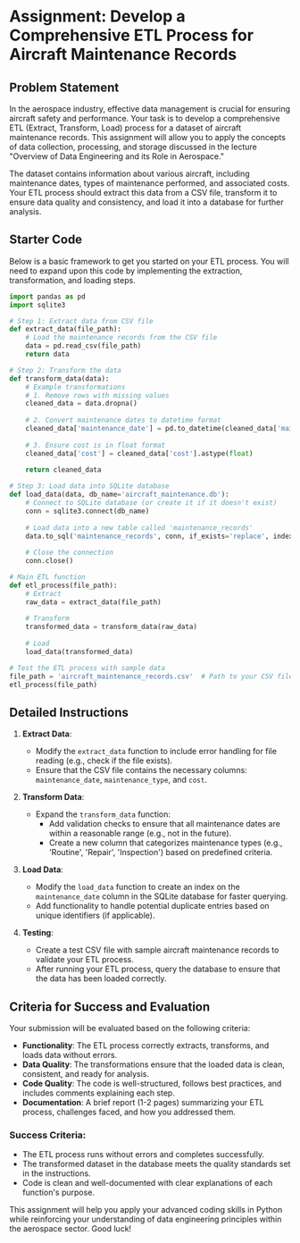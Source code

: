# Assignment: Develop a Comprehensive ETL Process for Aircraft Maintenance Records

## Problem Statement
In the aerospace industry, effective data management is crucial for ensuring aircraft safety and performance. Your task is to develop a comprehensive ETL (Extract, Transform, Load) process for a dataset of aircraft maintenance records. This assignment will allow you to apply the concepts of data collection, processing, and storage discussed in the lecture "Overview of Data Engineering and its Role in Aerospace."

The dataset contains information about various aircraft, including maintenance dates, types of maintenance performed, and associated costs. Your ETL process should extract this data from a CSV file, transform it to ensure data quality and consistency, and load it into a database for further analysis.

## Starter Code
Below is a basic framework to get you started on your ETL process. You will need to expand upon this code by implementing the extraction, transformation, and loading steps.

```python
import pandas as pd
import sqlite3

# Step 1: Extract data from CSV file
def extract_data(file_path):
    # Load the maintenance records from the CSV file
    data = pd.read_csv(file_path)
    return data

# Step 2: Transform the data
def transform_data(data):
    # Example transformations
    # 1. Remove rows with missing values
    cleaned_data = data.dropna()
    
    # 2. Convert maintenance dates to datetime format
    cleaned_data['maintenance_date'] = pd.to_datetime(cleaned_data['maintenance_date'])
    
    # 3. Ensure cost is in float format
    cleaned_data['cost'] = cleaned_data['cost'].astype(float)
    
    return cleaned_data

# Step 3: Load data into SQLite database
def load_data(data, db_name='aircraft_maintenance.db'):
    # Connect to SQLite database (or create it if it doesn't exist)
    conn = sqlite3.connect(db_name)
    
    # Load data into a new table called 'maintenance_records'
    data.to_sql('maintenance_records', conn, if_exists='replace', index=False)
    
    # Close the connection
    conn.close()

# Main ETL function
def etl_process(file_path):
    # Extract
    raw_data = extract_data(file_path)
    
    # Transform
    transformed_data = transform_data(raw_data)
    
    # Load
    load_data(transformed_data)

# Test the ETL process with sample data
file_path = 'aircraft_maintenance_records.csv'  # Path to your CSV file
etl_process(file_path)
```

## Detailed Instructions
1. **Extract Data**:
   - Modify the `extract_data` function to include error handling for file reading (e.g., check if the file exists).
   - Ensure that the CSV file contains the necessary columns: `maintenance_date`, `maintenance_type`, and `cost`.

2. **Transform Data**:
   - Expand the `transform_data` function:
     - Add validation checks to ensure that all maintenance dates are within a reasonable range (e.g., not in the future).
     - Create a new column that categorizes maintenance types (e.g., 'Routine', 'Repair', 'Inspection') based on predefined criteria.

3. **Load Data**:
   - Modify the `load_data` function to create an index on the `maintenance_date` column in the SQLite database for faster querying.
   - Add functionality to handle potential duplicate entries based on unique identifiers (if applicable).

4. **Testing**:
   - Create a test CSV file with sample aircraft maintenance records to validate your ETL process.
   - After running your ETL process, query the database to ensure that the data has been loaded correctly.

## Criteria for Success and Evaluation
Your submission will be evaluated based on the following criteria:

- **Functionality**: The ETL process correctly extracts, transforms, and loads data without errors.
- **Data Quality**: The transformations ensure that the loaded data is clean, consistent, and ready for analysis.
- **Code Quality**: The code is well-structured, follows best practices, and includes comments explaining each step.
- **Documentation**: A brief report (1-2 pages) summarizing your ETL process, challenges faced, and how you addressed them.

### Success Criteria:
- The ETL process runs without errors and completes successfully.
- The transformed dataset in the database meets the quality standards set in the instructions.
- Code is clean and well-documented with clear explanations of each function's purpose.

This assignment will help you apply your advanced coding skills in Python while reinforcing your understanding of data engineering principles within the aerospace sector. Good luck!